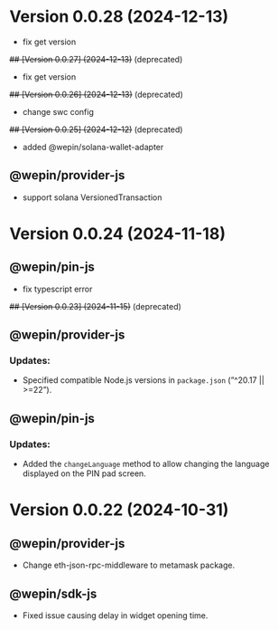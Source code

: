 # Version 0.0.28 (2024-12-13)

- fix get version

~~## [Version 0.0.27] (2024-12-13)~~ (deprecated)

- fix get version

~~## [Version 0.0.26] (2024-12-13)~~ (deprecated)

- change swc config

~~## [Version 0.0.25] (2024-12-12)~~ (deprecated)

- added @wepin/solana-wallet-adapter

## @wepin/provider-js

- support solana VersionedTransaction

# Version 0.0.24 (2024-11-18)

## @wepin/pin-js

- fix typescript error

~~## [Version 0.0.23] (2024-11-15)~~ (deprecated)

## @wepin/provider-js

### Updates:

- Specified compatible Node.js versions in `package.json` (”^20.17 || >=22”).

## @wepin/pin-js

### Updates:

- Added the `changeLanguage` method to allow changing the language displayed on the PIN pad screen.

# Version 0.0.22 (2024-10-31)

## @wepin/provider-js

- Change eth-json-rpc-middleware to metamask package.

## @wepin/sdk-js

- Fixed issue causing delay in widget opening time.
